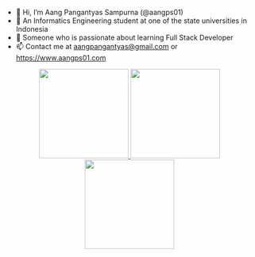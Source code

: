 - 👋 Hi, I’m Aang Pangantyas Sampurna (@aangps01)
- 👀 An Informatics Engineering student at
  one of the state universities in Indonesia
- 🌱 Someone who is passionate about learning
  Full Stack Developer
- 📫 Contact me at aangpangantyas@gmail.com or https://www.aangps01.com

<p align="left">
<a href="https://github.com/aangps01">
  <div align="center">
  <img height="180em" src="https://github-readme-stats-eight-theta.vercel.app/api?username=aangps01&show_icons=true&theme=algolia&include_all_commits=true&count_private=true"/>
    <img height="180em" src="https://github-readme-stats-eight-theta.vercel.app/api/top-langs/?username=aangps01&layout=compact&langs_count=8&theme=algolia"/>
  </div>
    
  <div align="center">
    <img height="180em" align="center" src="https://github-readme-stats.vercel.app/api/wakatime?username=aangps01&theme=algolia&layout=compact&range=last_7_days"/>
   </div>
   
</a>
</p>
